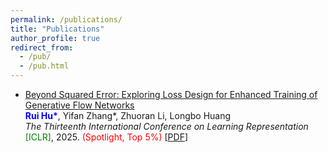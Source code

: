 ```yaml
---
permalink: /publications/
title: "Publications"
author_profile: true
redirect_from: 
  - /pub/
  - /pub.html
---
```


- [Beyond Squared Error: Exploring Loss Design for Enhanced Training of Generative Flow Networks](https://openreview.net/forum?id=4NTrco82W0)<br>
  <b><font color=blue>Rui Hu*</font></b>, Yifan Zhang\*, Zhuoran Li, Longbo Huang<br>
  <i>The Thirteenth International Conference on Learning Representation</i> <font color=green>[ICLR]</font>, 2025. <font color=red>(Spotlight, Top 5%)</font> [[PDF](https://streek666.github.io/file/ICLR2025beyond.pdf)]
